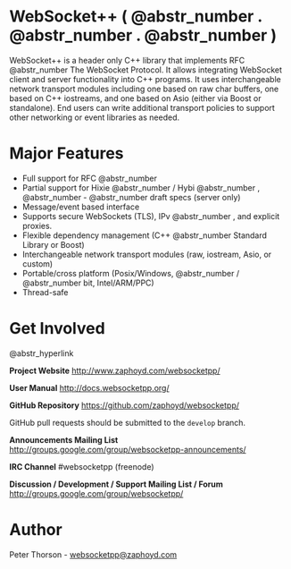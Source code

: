 # WebSocket++ ( @abstr_number . @abstr_number . @abstr_number )

WebSocket++ is a header only C++ library that implements RFC @abstr_number The WebSocket Protocol. It allows integrating WebSocket client and server functionality into C++ programs. It uses interchangeable network transport modules including one based on raw char buffers, one based on C++ iostreams, and one based on Asio (either via Boost or standalone). End users can write additional transport policies to support other networking or event libraries as needed.

# Major Features

  * Full support for RFC @abstr_number 
  * Partial support for Hixie @abstr_number / Hybi @abstr_number , @abstr_number - @abstr_number draft specs (server only)
  * Message/event based interface
  * Supports secure WebSockets (TLS), IPv @abstr_number , and explicit proxies.
  * Flexible dependency management (C++ @abstr_number Standard Library or Boost)
  * Interchangeable network transport modules (raw, iostream, Asio, or custom)
  * Portable/cross platform (Posix/Windows, @abstr_number / @abstr_number bit, Intel/ARM/PPC)
  * Thread-safe



# Get Involved

@abstr_hyperlink 

**Project Website** http://www.zaphoyd.com/websocketpp/

**User Manual** http://docs.websocketpp.org/

**GitHub Repository** https://github.com/zaphoyd/websocketpp/

GitHub pull requests should be submitted to the `develop` branch.

**Announcements Mailing List** http://groups.google.com/group/websocketpp-announcements/

**IRC Channel** #websocketpp (freenode)

**Discussion / Development / Support Mailing List / Forum** http://groups.google.com/group/websocketpp/

# Author

Peter Thorson - websocketpp@zaphoyd.com
